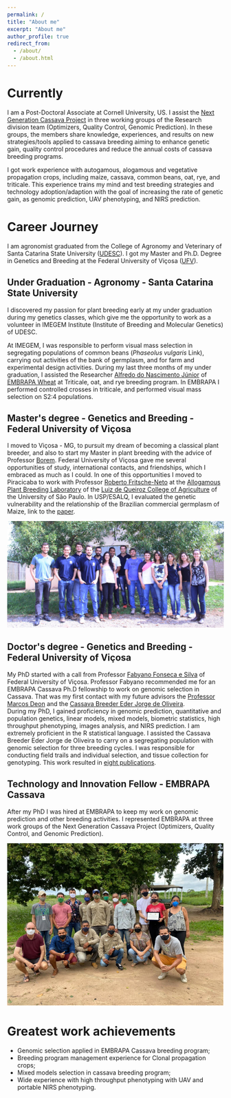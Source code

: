 ```yaml
---
permalink: /
title: "About me"
excerpt: "About me"
author_profile: true
redirect_from: 
  - /about/
  - /about.html
---
```


Currently
=========

I am a Post-Doctoral Associate at Cornell University, US. I assist the [Next Generation Cassava Project](https://www.nextgencassava.org/) in three working groups of the Research division team (Optimizers, Quality Control, Genomic Prediction). In these groups, the members share knowledge, experiences, and results on new strategies/tools applied to cassava breeding aiming to enhance genetic gain, quality control procedures and reduce the annual costs of cassava breeding programs.

I got work experience with autogamous, alogamous and vegetative propagation crops, including maize, cassava, common beans, oat, rye, and triticale. This experience trains my mind and test breeding strategies and technology adoption/adaption with the goal of increasing the rate of genetic gain, as genomic prediction, UAV phenotyping, and NIRS prediction.


Career Journey
=============

I am agronomist graduated from the College of Agronomy and Veterinary of Santa Catarina State University ([UDESC](https://www.udesc.br/cav)). I got my Master and Ph.D. Degree in Genetics and Breeding at the Federal University of Viçosa ([UFV](http://www.posgenetica.ufv.br/eng/)).

## Under Graduation - Agronomy - Santa Catarina State University

I discovered my passion for plant breeding early at my under graduation during my genetics classes, which give me the opportunity to work as a volunteer in IMEGEM Institute (Institute of Breeding and Molecular Genetics) of UDESC.

At IMEGEM, I was responsible to perform visual mass selection in segregating populations of common beans (*Phaseolus vulgaris* Link), carrying out activities of the bank of germplasm, and for farm and experimental design activities. During my last three months of my under graduation, I assisted the Researcher [Alfredo do Nascimento Júnior](https://www.embrapa.br/en/team/-/empregado/298803/alfredo-do-nascimento-junior) of [EMBRAPA Wheat](https://www.embrapa.br/en/trigo) at Triticale, oat, and rye breeding program. In EMBRAPA I performed controlled crosses in triticale, and performed visual mass selection on S2:4 populations.

## Master's degree - Genetics and Breeding - Federal University of Viçosa

I moved to Viçosa - MG, to pursuit my dream of becoming a classical plant breeder, and also to start my Master in plant breeding with the advice of Professor [Borem](https://scholar.google.com/citations?hl=en&user=BdgRweoAAAAJ&view_op=list_works&sortby=pubdate). Federal University of Viçosa gave me several opportunities of study, international contacts, and friendships, which I embraced as much as I could. In one of this opportunities I moved to Piracicaba to work with Professor [Roberto Fritsche-Neto](https://www.irri.org/about-us/our-people/roberto-fritsche-neto) at the [Allogamous Plant Breeding Laboratory](http://www.genetica.esalq.usp.br/alogamas/) of the [Luiz de Queiroz College of Agriculture](http://www.en.esalq.usp.br/) of the University of São Paulo. In USP/ESALQ, I evaluated the genetic vulnerability and the relationship of the Brazilian commercial germplasm of Maize, link to the [paper](https://journals.plos.org/plosone/article?id=10.1371/journal.pone.0163739).

![Dream Allogamous Team](images/AllogamousGoldTeam.jpeg)

## Doctor's degree - Genetics and Breeding - Federal University of Viçosa

My PhD started with a call from Professor [Fabyano Fonseca e Silva](https://scholar.google.com/citations?hl=en&user=m6Hpm9MAAAAJ&view_op=list_works&sortby=pubdate) of Federal University of Viçosa. Professor Fabyano recommended me for an EMBRAPA Cassava Ph.D fellowship to work on genomic selection in Cassava. That was my first contact with my future advisors the [Professor Marcos Deon](https://scholar.google.com/citations?hl=en&user=EUtQSmoAAAAJ&view_op=list_works&sortby=pubdate) and the [Cassava Breeder Eder Jorge de Oliveira](https://scholar.google.com.br/citations?hl=pt-BR&user=qbtp4pMAAAAJ&view_op=list_works&sortby=pubdate).  
During my PhD, I gained proficiency in genomic prediction, quantitative and population genetics, linear models, mixed models, biometric statistics, high throughput phenotyping, images analysis, and NIRS prediction. I am extremely proficient in the R statistical language. I assisted the Cassava Breeder Eder Jorge de Oliveira to carry on a segregating population with genomic selection for three breeding cycles. I was responsible for conducting field trails and individual selection, and tissue collection for genotyping. This work resulted in [eight publications](https://lucianorogerio.github.io/publications/).

## Technology and Innovation Fellow - EMBRAPA Cassava

After my PhD I was hired at EMBRAPA to keep my work on genomic prediction and other breeding activities. I represented EMBRAPA at three work groups of the Next Generation Cassava Project (Optimizers, Quality Control, and Genomic Prediction).

![Cassava Breeding Team](images/EquipeMandioca.png)

Greatest work achievements
===========================

 - Genomic selection applied in EMBRAPA Cassava breeding program;
 - Breeding program management experience for Clonal propagation crops;
 - Mixed models selection in cassava breeding program;
 - Wide experience with high throughput phenotyping with UAV and portable NIRS phenotyping.
